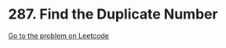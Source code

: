 # 287. Find the Duplicate Number

[Go to the problem on Leetcode](https://leetcode.com/problems/find-the-duplicate-number)

